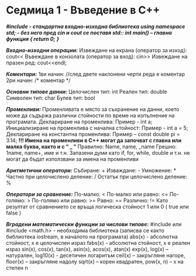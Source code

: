 # Седмица 1 - Въведение в С++

***#include <iostream> - стандартна входно-изходна библиотека
using namespace std; - без него пред cin и cout се поставя std::
int main() – главна функция
{
	return 0;
}***

***Входно-изходни операции:***
Извеждане на екрана (оператор за изход): cout<<
Въвеждане в конзолата (оператор за вход): cin>>
Извеждане на празен ред: cout<<endl;

***Коментари:***
1ви начин: //след двете наклонени черти реда е коментар
2ри начин: /* коментар */

***Основни типове данни:***
Целочислен тип: int
Реален тип: double
Символен тип: char
Булев тип: bool

***Променливи:***
Променливата е място за съхранение на данни, което може да съдържа различни стойности по време на изпълнение на програмата.
Деклариране на променлива: Пример - int a;
Инициализиране на променлива с начална стойност: Пример - int a = 5;
Деклариране на константна променлива: Пример – const double pi = 3.14;
**!!! Имена на променливи в C++ могат да започват с главна или малка буква, както и с “ _ ”**
	Правилно: Name, name, _name
	Грешно: 1name, name+, име и т.н.
Запазени думи като if, for, while, double и т.н. не могат да бъдат използвани за имена на променливи

***Аритметични оператори:***
Събиране: +
Изваждане: -
Умножение: *
Частно при целочислено деление: /
Остатък при целочислено деление: %

***Оператори за сравнение:***
По-малко: <
По-малко или равно: <=
По-голямо: >
По-голямо или равно: >=
Равно: ==
Различно: !=
Като резултат от сравнението се връща логическа стойност 1 или 0 ( true или false )

***Вградени математически функции за числови типове:***
#include <cmath> или #include <math.h>  - необходима библиотека (записва се както библиотека iostream, в началото на програмата)
abs(x)  - абсолютна стойност, x е целочислен израз
fabs(x) - абсoлютна стойност, x е реален израз
sin(x), cos(x), tan(x), asin(x), acos(x), atan(x)
exp(x), log(x) – натурален, log10(x) - десетичен логаритъм
ceil(x) – закръгляне нагоре, floor(x) – закръгляне надолу
sqrt(x) – корен квадратен, pow(x, n) – х на степен n
